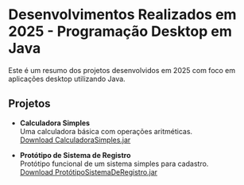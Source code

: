 # Desenvolvimentos Realizados em 2025 - Programação Desktop em Java

Este é um resumo dos projetos desenvolvidos em 2025 com foco em aplicações desktop utilizando Java.

## Projetos

- **Calculadora Simples**  
  Uma calculadora básica com operações aritméticas.  
  [Download CalculadoraSimples.jar](CalculadoraSimples.jar)

- **Protótipo de Sistema de Registro**  
  Protótipo funcional de um sistema simples para cadastro.  
  [Download ProtótipoSistemaDeRegistro.jar](ProtótipoSistemaDeRegistro.jar)
